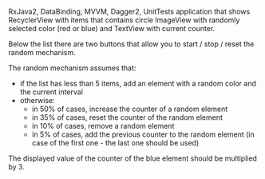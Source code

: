 RxJava2, DataBinding, MVVM, Dagger2, UnitTests application that shows RecyclerView with items that contains circle ImageView with randomly selected color (red or blue) and TextView with current counter. 

Below the list there are two buttons that allow you to start / stop / reset the random mechanism. 

The random mechanism assumes that: 
* if the list has less than 5 items, add an element with a random color and the current interval 
* otherwise: 
  * in 50% of cases, increase the counter of a random element  
  * in 35% of cases, reset the counter of the random element 
  * in 10% of cases, remove a random element 
  * in 5% of cases, add the previous counter to the random element (in case of the first one - the last one should be used)  

The displayed value of the counter of the blue element should be multiplied by 3.
